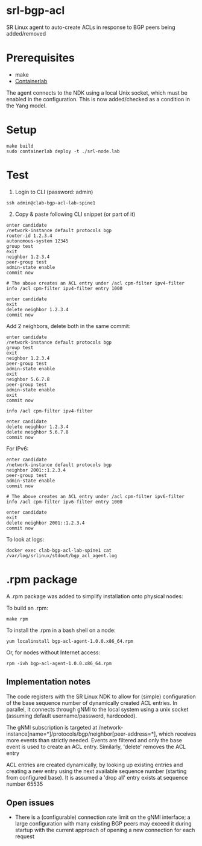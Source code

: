 # srl-bgp-acl
SR Linux agent to auto-create ACLs in response to BGP peers being added/removed

# Prerequisites
* make
* [Containerlab](https://containerlab.srlinux.dev/)

The agent connects to the NDK using a local Unix socket, which must be enabled in the configuration.
This is now added/checked as a condition in the Yang model.

# Setup
```
make build
sudo containerlab deploy -t ./srl-node.lab
```

# Test
1. Login to CLI (password: admin)
```
ssh admin@clab-bgp-acl-lab-spine1
```

2. Copy & paste following CLI snippet (or part of it)
```
enter candidate
/network-instance default protocols bgp
router-id 1.2.3.4
autonomous-system 12345
group test
exit
neighbor 1.2.3.4
peer-group test
admin-state enable
commit now

# The above creates an ACL entry under /acl cpm-filter ipv4-filter
info /acl cpm-filter ipv4-filter entry 1000

enter candidate
exit
delete neighbor 1.2.3.4
commit now
```

Add 2 neighbors, delete both in the same commit:
```
enter candidate
/network-instance default protocols bgp
group test
exit
neighbor 1.2.3.4
peer-group test
admin-state enable
exit
neighbor 5.6.7.8
peer-group test
admin-state enable
exit
commit now

info /acl cpm-filter ipv4-filter

enter candidate
delete neighbor 1.2.3.4
delete neighbor 5.6.7.8
commit now
```

For IPv6:
```
enter candidate 
/network-instance default protocols bgp
neighbor 2001::1.2.3.4
peer-group test
admin-state enable
commit now

# The above creates an ACL entry under /acl cpm-filter ipv6-filter
info /acl cpm-filter ipv6-filter entry 1000

enter candidate
exit
delete neighbor 2001::1.2.3.4
commit now
```

To look at logs:
```
docker exec clab-bgp-acl-lab-spine1 cat /var/log/srlinux/stdout/bgp_acl_agent.log
```

# .rpm package
A .rpm package was added to simplify installation onto physical nodes:

To build an .rpm:
```
make rpm
```

To install the .rpm in a bash shell on a node:
```
yum localinstall bgp-acl-agent-1.0.0.x86_64.rpm
```
Or, for nodes without Internet access:
```
rpm -ivh bgp-acl-agent-1.0.0.x86_64.rpm
```

## Implementation notes
The code registers with the SR Linux NDK to allow for (simple) configuration of the base sequence number of dynamically created ACL entries.
In parallel, it connects through gNMI to the local system using a unix socket (assuming default username/password, hardcoded).

The gNMI subscription is targeted at /network-instance[name=\*]/protocols/bgp/neighbor[peer-address=\*], which receives more events than strictly needed.
Events are filtered and only the base event is used to create an ACL entry. Similarly, 'delete' removes the ACL entry

ACL entries are created dynamically, by looking up existing entries and creating a new entry using the next available sequence number (starting from configured base).
It is assumed a 'drop all' entry exists at sequence number 65535

## Open issues
* There is a (configurable) connection rate limit on the gNMI interface; a large configuration with many existing BGP peers may exceed it during startup with the current approach of opening a new connection for each request

